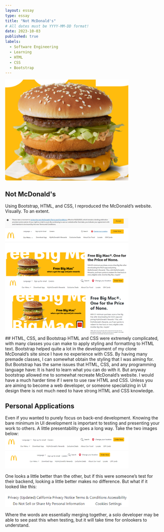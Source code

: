 ```yaml
---
layout: essay
type: essay
title: "Not McDonald's"
# All dates must be YYYY-MM-DD format!
date: 2023-10-03
published: true
labels:
  - Software Engineering
  - Learning
  - HTML
  - CSS
  - Bootstrap
---
```


<img width="400px" class="rounded float-start pe-4" src="../img/not-mcdonalds/TheMac.png">

## Not McDonald's

Using Bootstrap, HTML, and CSS, I reproduced the McDonald’s website. Visually. To an extent.
<div>
<img width="400px" class="rounded float-start pe-4" src="../img/not-mcdonalds/McDonalds.png">
<img width="400px" class="rounded float-start pe-4" src="../img/not-mcdonalds/MacDonalds.png">
</div>
## HTML, CSS, and Bootstrap
HTML and CSS were extremely complicated, with many classes you can make to apply styling and formatting to HTML text. Bootstrap helped quite a lot in the development of my clone McDonald’s site since I have no experience with CSS. By having many premade classes, I can somewhat obtain the styling that I was aiming for. But Bootstrap has the same issues that HTML, CSS, and any programming language have: It is hard to learn what you can do with it. But anyway bootstrap allowed me to somewhat recreate McDonald’s website. I would have a much harder time if I were to use raw HTML and CSS. Unless you are aiming to become a web developer, or someone specializing in UI design there is not much need to have strong HTML and CSS knowledge.

## Personal Applications
<div>
Even if you wanted to purely focus on back-end development. Knowing the bare minimum in UI development is important to testing and presenting your work to others. A little presentability goes a long way. 
Take the two images below:
<div>
<img width="400px" class="rounded float-start pe-4" src="../img/not-mcdonalds/MacDonalds_Topbar.png">
<img width="400px" class="rounded float-start pe-4" src="../img/not-mcdonalds/MacDonaldsExample_Scrunch.png">
</div>

One looks a little better than the other, but if this were someone’s test for their backend, looking a little better makes no difference. 
But what if it looked like this:

<img width="400px" class="rounded float-start pe-4" src="../img/not-mcdonalds/MacDonaldsExample_OneWord.png">

Where the words are essentially merging together, a solo developer may be able to see past this when testing, but it will take time for onlookers to understand.
</div>